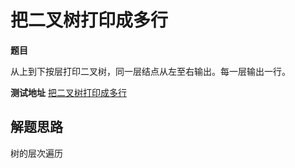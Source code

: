 # 把二叉树打印成多行

**题目**

从上到下按层打印二叉树，同一层结点从左至右输出。每一层输出一行。

**测试地址**
[把二叉树打印成多行](https://www.nowcoder.com/practice/445c44d982d04483b04a54f298796288?tpId=13&tqId=11213&rp=3&ru=%2Fta%2Fcoding-interviews&qru=%2Fta%2Fcoding-interviews%2Fquestion-ranking&tPage=3)

## 解题思路

树的层次遍历
